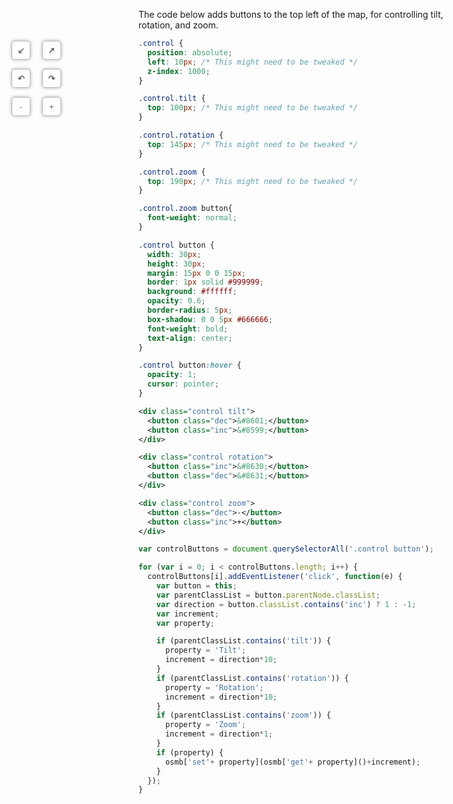 <link rel="stylesheet" href="https://raw.githubusercontent.com/OSMBuildings/OSMBuildings/master/dist/OSMBuildings/OSMBuildings.css">
<link rel=stylesheet href=assets/tutorial_prep.css>
<script src=https://rawgit.com/OSMBuildings/OSMBuildings/master/dist/OSMBuildings/OSMBuildings.js></script>

<style>
  .control {
    position: absolute;
    left: 10px;
    z-index: 1000;
  }

  .control.tilt {
    top: 100px;
  }

  .control.rotation {
    top: 145px;
  }

  .control.zoom {
    top: 190px;
  }

  .control.zoom button{
    font-weight: normal;
  }

  .control button {
    width: 30px;
    height: 30px;
    margin: 15px 0 0 15px;
    border: 1px solid #999999;
    background: #ffffff;
    opacity: 0.6;
    border-radius: 5px;
    box-shadow: 0 0 5px #666666;
    font-weight: bold;
    text-align: center;
  }

  .control button:hover {
    opacity: 1;
    cursor: pointer;
  }
</style>


<div id='map'></div>
<div class="control tilt">
  <button class="dec">&#8601;</button>
  <button class="inc">&#8599;</button>
</div>

<div class="control rotation">
  <button class="inc">&#8630;</button>
  <button class="dec">&#8631;</button>
</div>

<div class="control zoom">
  <button class="dec">-</button>
  <button class="inc">+</button>
</div>

<script src=assets/tutorial_prep.js></script>

<script>
var controlButtons = document.querySelectorAll('.control button');

for (var i = 0; i < controlButtons.length; i++) {
  controlButtons[i].addEventListener('click', function(e) {
    var button = this;
    var parentClassList = button.parentNode.classList;
    var direction = button.classList.contains('inc') ? 1 : -1;
    var increment;
    var property;

    if (parentClassList.contains('tilt')) {
      property = 'Tilt';
      increment = direction*10;
    }
    if (parentClassList.contains('rotation')) {
      property = 'Rotation';
      increment = direction*10;
    }
    if (parentClassList.contains('zoom')) {
      property = 'Zoom';
      increment = direction*1;
    }
    if (property) {
      osmb['set'+ property](osmb['get'+ property]()+increment);
    }
  });
}
</script>

The code below adds buttons to the top left of the map, for controlling tilt, rotation, and zoom.

````css
.control {
  position: absolute;
  left: 10px; /* This might need to be tweaked */
  z-index: 1000;
}

.control.tilt {
  top: 100px; /* This might need to be tweaked */
}

.control.rotation {
  top: 145px; /* This might need to be tweaked */
}

.control.zoom {
  top: 190px; /* This might need to be tweaked */
}

.control.zoom button{
  font-weight: normal;
}

.control button {
  width: 30px;
  height: 30px;
  margin: 15px 0 0 15px;
  border: 1px solid #999999;
  background: #ffffff;
  opacity: 0.6;
  border-radius: 5px;
  box-shadow: 0 0 5px #666666;
  font-weight: bold;
  text-align: center;
}

.control button:hover {
  opacity: 1;
  cursor: pointer;
}
````


````xml
<div class="control tilt">
  <button class="dec">&#8601;</button>
  <button class="inc">&#8599;</button>
</div>

<div class="control rotation">
  <button class="inc">&#8630;</button>
  <button class="dec">&#8631;</button>
</div>

<div class="control zoom">
  <button class="dec">-</button>
  <button class="inc">+</button>
</div>
````

````javascript
var controlButtons = document.querySelectorAll('.control button');

for (var i = 0; i < controlButtons.length; i++) {
  controlButtons[i].addEventListener('click', function(e) {
    var button = this;
    var parentClassList = button.parentNode.classList;
    var direction = button.classList.contains('inc') ? 1 : -1;
    var increment;
    var property;

    if (parentClassList.contains('tilt')) {
      property = 'Tilt';
      increment = direction*10;
    }
    if (parentClassList.contains('rotation')) {
      property = 'Rotation';
      increment = direction*10;
    }
    if (parentClassList.contains('zoom')) {
      property = 'Zoom';
      increment = direction*1;
    }
    if (property) {
      osmb['set'+ property](osmb['get'+ property]()+increment);
    }
  });
}
````

